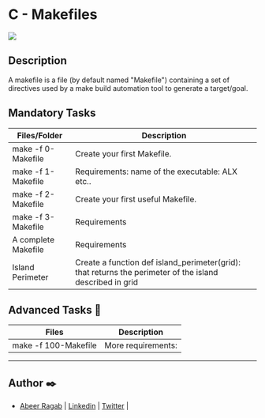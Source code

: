 # C - Makefiles

![](https://camo.githubusercontent.com/39446314138b278dd8904e220f21751b594c2ea0/68747470733a2f2f73332e616d617a6f6e6177732e636f6d2f696e7472616e65742d70726f6a656374732d66696c65732f686f6c626572746f6e7363686f6f6c2d6c6f775f6c6576656c5f70726f6772616d6d696e672f3237332f67697068792d322e676966)

## Description 

A makefile is a file (by default named "Makefile") containing a set of directives used by a make build automation tool to generate a target/goal.


## Mandatory Tasks

| Files/Folder | Description |
| ------------ | ----------- |
| make -f 0-Makefile | Create your first Makefile. |
| make -f 1-Makefile | Requirements: name of the executable: ALX etc.. |
| make -f 2-Makefile  | Create your first useful Makefile. |
| make -f 3-Makefile | Requirements |
| A complete Makefile| Requirements |
| Island Perimeter | Create a function def island_perimeter(grid): that returns the perimeter of the island described in grid |

## Advanced Tasks :light_rail:

| Files | Description |
| ----- | ----------- |
| make -f 100-Makefile | More requirements:|

---

## Author :black_nib:

- [Abeer Ragab](https://github.com/Abeer-M-Ali) | [Linkedin](https://www.linkedin.com/in/abeer-ragab-b25872260/) | [Twitter](https://twitter.com/abeerragab5211) | 

